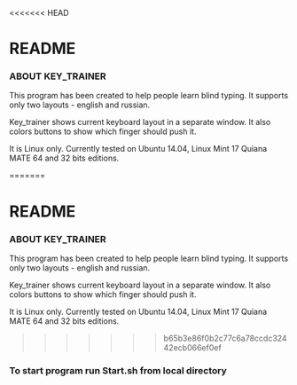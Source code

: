 <<<<<<< HEAD
# README #

### ABOUT KEY_TRAINER ###

This program has been created to help people learn blind typing. It supports only two layouts - english and russian.

Key_trainer shows current keyboard layout in a separate window. It also colors buttons to show which finger should push it.

It is Linux only. Currently tested on Ubuntu 14.04, Linux Mint 17 Quiana MATE 64 and 32 bits editions.

=======
# README #

### ABOUT KEY_TRAINER ###

This program has been created to help people learn blind typing. It supports only two layouts - english and russian.

Key_trainer shows current keyboard layout in a separate window. It also colors buttons to show which finger should push it.

It is Linux only. Currently tested on Ubuntu 14.04, Linux Mint 17 Quiana MATE 64 and 32 bits editions.

>>>>>>> b65b3e86f0b2c77c6a78ccdc32442ecb066ef0ef
### To start program run Start.sh from local directory ####